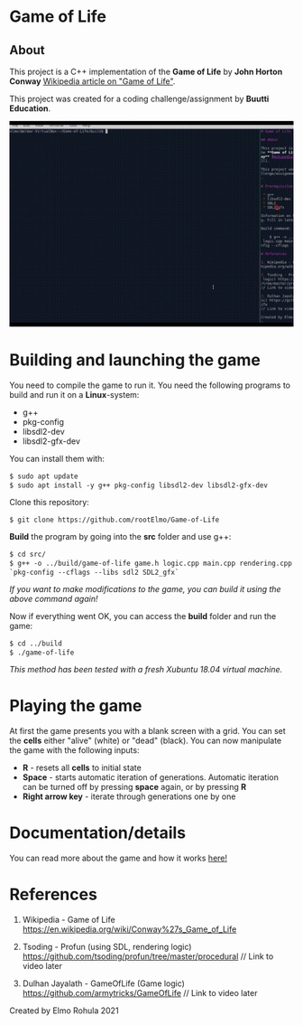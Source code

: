 # Game of Life

## About

This project is a C++ implementation of the **Game of Life** by **John Horton Conway** [Wikipedia article on "Game of Life"]().

This project was created for a coding challenge/assignment by **Buutti Education**.

![gameoflife](./imgs/gameoflife001.gif)

# Building and launching the game

You need to compile the game to run it. You need the following programs to build and run it on a **Linux**-system:

 * g++
 * pkg-config
 * libsdl2-dev
 * libsdl2-gfx-dev

You can install them with:

    $ sudo apt update
    $ sudo apt install -y g++ pkg-config libsdl2-dev libsdl2-gfx-dev

Clone this repository:

    $ git clone https://github.com/rootElmo/Game-of-Life

**Build** the program by going into the **src** folder and use g++:

    $ cd src/
    $ g++ -o ../build/game-of-life game.h logic.cpp main.cpp rendering.cpp `pkg-config --cflags --libs sdl2 SDL2_gfx`

_If you want to make modifications to the game, you can build it using the above command again!_

Now if everything went OK, you can access the **build** folder and run the game:

    $ cd ../build
    $ ./game-of-life

_This method has been tested with a fresh Xubuntu 18.04 virtual machine._

# Playing the game

At first the game presents you with a blank screen with a grid. You can set the **cells** either "alive" (white) or "dead" (black). You can now manipulate the game with the following inputs:

 * **R** - resets all **cells** to initial state
 * **Space** - starts automatic iteration of generations. Automatic iteration can be turned off by pressing **space** again, or by pressing **R**
 * **Right arrow key** - iterate through generations one by one

# Documentation/details

You can read more about the game and how it works [here!](./DOC.md)

# References

1. Wikipedia - Game of Life https://en.wikipedia.org/wiki/Conway%27s_Game_of_Life

2. Tsoding - Profun (using SDL, rendering logic) https://github.com/tsoding/profun/tree/master/procedural
// Link to video later

3. Dulhan Jayalath - GameOfLife (Game logic) https://github.com/armytricks/GameOfLife
// Link to video later

Created by Elmo Rohula 2021
